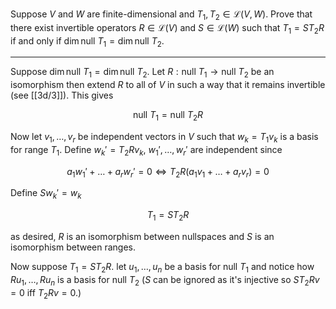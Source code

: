 Suppose $V$ and $W$ are finite-dimensional and $T_1,T_2 \in \mathcal L(V,W)$. Prove that there exist invertible operators $R \in \mathcal L(V)$ and $S \in \mathcal L(W)$ such that $T_1 = ST_2R$ if and only if $\dim \text{null }T_1 = \dim \text{null }T_2$.

---

Suppose $\dim \text{null }T_1 =  \dim\text{null }T_2$. Let $R : \text{null }T_1 \to \text{null }T_2$ be an isomorphism then extend $R$ to all of $V$ in such a way that it remains invertible (see [[3d/3]]). This gives

$$
\text{null }T_1 = \text{null }T_2R
$$

Now let $v_1,\dots,v_r$ be independent vectors in $V$ such that $w_k = T_1v_k$ is a basis for $\text{range }T_1$.
Define $w_k' = T_2Rv_k$, $w_1',\dots,w_r'$ are independent since

$$
a_1w_1' + \dots + a_rw_r' = 0 \iff T_2R(a_1v_1 + \dots + a_rv_r) = 0
$$

Define $Sw_k' = w_k$

$$
T_1 = ST_2R
$$

as desired, $R$ is an isomorphism between nullspaces and $S$ is an isomorphism between ranges.

Now suppose $T_1 = ST_2R$. let $u_1,\dots,u_n$ be a basis for $\text{null }T_1$ and notice how $Ru_1,\dots,Ru_n$ is a basis for $\text{null }T_2$ ($S$ can be ignored as it's injective so $ST_2Rv = 0$ iff $T_2Rv = 0$.)
